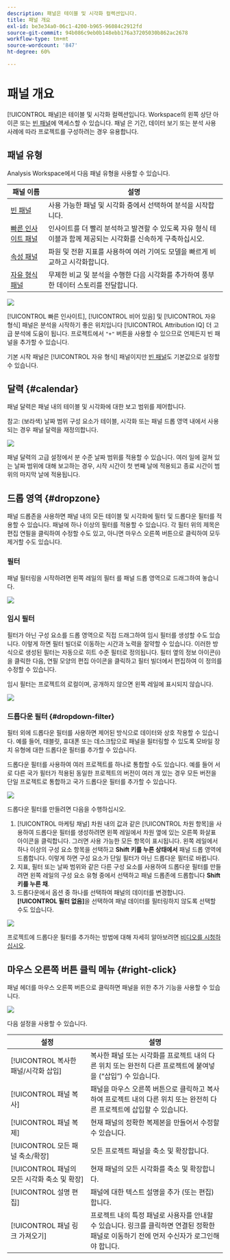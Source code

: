 ```yaml
---
description: 패널은 테이블 및 시각화 컬렉션입니다.
title: 패널 개요
exl-id: be3e34a0-06c1-4200-b965-96084c2912fd
source-git-commit: 94b086c9eb0b148ebb176a37205030b862ac2678
workflow-type: tm+mt
source-wordcount: '847'
ht-degree: 60%

---
```


# 패널 개요

[!UICONTROL 패널]은 테이블 및 시각화 컬렉션입니다. Workspace의 왼쪽 상단 아이콘 또는 [빈 패널](/help/analysis-workspace/c-panels/blank-panel.md)에 액세스할 수 있습니다. 패널 은 기간, 데이터 보기 또는 분석 사용 사례에 따라 프로젝트를 구성하려는 경우 유용합니다.

## 패널 유형

Analysis Workspace에서 다음 패널 유형을 사용할 수 있습니다.

| 패널 이름 | 설명 |
| --- | --- |
| [빈 패널](/help/analysis-workspace/c-panels/blank-panel.md) | 사용 가능한 패널 및 시각화 중에서 선택하여 분석을 시작합니다. |
| [빠른 인사이트 패널](quickinsight.md) | 인사이트를 더 빨리 분석하고 발견할 수 있도록 자유 형식 테이블과 함께 제공되는 시각화를 신속하게 구축하십시오. |
| [속성 패널](attribution.md) | 파원 및 전환 지표를 사용하여 여러 기여도 모델을 빠르게 비교하고 시각화합니다. |
| [자유 형식 패널](freeform-panel.md) | 무제한 비교 및 분석을 수행한 다음 시각화를 추가하여 풍부한 데이터 스토리를 전달합니다. |

![](assets/panel-overview.png)

[!UICONTROL 빠른 인사이트], [!UICONTROL 비어 있음] 및 [!UICONTROL 자유 형식] 패널은 분석을 시작하기 좋은 위치입니다 [!UICONTROL Attribution IQ] 더 고급 분석에 도움이 됩니다. 프로젝트에서 `"+"` 버튼을 사용할 수 있으므로 언제든지 빈 패널을 추가할 수 있습니다.

기본 시작 패널은 [!UICONTROL 자유 형식] 패널이지만 [빈 패널](/help/analysis-workspace/c-panels/blank-panel.md)도 기본값으로 설정할 수 있습니다.

## 달력 {#calendar}

패널 달력은 패널 내의 테이블 및 시각화에 대한 보고 범위를 제어합니다.

참고: (보라색) 날짜 범위 구성 요소가 테이블, 시각화 또는 패널 드롭 영역 내에서 사용되는 경우 패널 달력을 재정의합니다.

![](assets/panel-calendar.png)

패널 달력의 고급 설정에서 분 수준 날짜 범위를 적용할 수 있습니다. 여러 일에 걸쳐 있는 날짜 범위에 대해 보고하는 경우, 시작 시간이 첫 번째 날에 적용되고 종료 시간이 범위의 마지막 날에 적용됩니다.

## 드롭 영역 {#dropzone}

패널 드롭존을 사용하면 패널 내의 모든 테이블 및 시각화에 필터 및 드롭다운 필터를 적용할 수 있습니다. 패널에 하나 이상의 필터를 적용할 수 있습니다. 각 필터 위의 제목은 편집 연필을 클릭하여 수정할 수도 있고, 아니면 마우스 오른쪽 버튼으로 클릭하여 모두 제거할 수도 있습니다.

### 필터

패널 필터링을 시작하려면 왼쪽 레일의 필터 를 패널 드롭 영역으로 드래그하여 놓습니다.

![](assets/segment-filter.png)

### 임시 필터

필터가 아닌 구성 요소를 드롭 영역으로 직접 드래그하여 임시 필터를 생성할 수도 있습니다. 이렇게 하면 필터 빌더로 이동하는 시간과 노력을 절약할 수 있습니다. 이러한 방식으로 생성된 필터는 자동으로 히트 수준 필터로 정의됩니다. 필터 옆의 정보 아이콘(i)을 클릭한 다음, 연필 모양의 편집 아이콘을 클릭하고 필터 빌더에서 편집하여 이 정의를 수정할 수 있습니다.

임시 필터는 프로젝트의 로컬이며, 공개하지 않으면 왼쪽 레일에 표시되지 않습니다.

![](assets/adhoc-segment-filter.png)

### 드롭다운 필터 {#dropdown-filter}

필터 외에 드롭다운 필터를 사용하면 제어된 방식으로 데이터와 상호 작용할 수 있습니다. 예를 들어, 태블릿, 휴대폰 또는 데스크탑으로 패널을 필터링할 수 있도록 모바일 장치 유형에 대한 드롭다운 필터를 추가할 수 있습니다.

드롭다운 필터를 사용하여 여러 프로젝트를 하나로 통합할 수도 있습니다. 예를 들어 서로 다른 국가 필터가 적용된 동일한 프로젝트의 버전이 여러 개 있는 경우 모든 버전을 단일 프로젝트로 통합하고 국가 드롭다운 필터를 추가할 수 있습니다.

![](assets/dropdown-filter-intro.png)

드롭다운 필터를 만들려면 다음을 수행하십시오.

1. [!UICONTROL 마케팅 채널] 차원 내의 값과 같은 [!UICONTROL 차원 항목]을 사용하여 드롭다운 필터를 생성하려면 왼쪽 레일에서 차원 옆에 있는 오른쪽 화살표 아이콘을 클릭합니다. 그러면 사용 가능한 모든 항목이 표시됩니다. 왼쪽 레일에서 하나 이상의 구성 요소 항목을 선택하고 **Shift 키를 누른 상태에서** 패널 드롭 영역에 드롭합니다. 이렇게 하면 구성 요소가 단일 필터가 아닌 드롭다운 필터로 바뀝니다.
1. 지표, 필터 또는 날짜 범위와 같은 다른 구성 요소를 사용하여 드롭다운 필터를 만들려면 왼쪽 레일의 구성 요소 유형 중에서 선택하고 패널 드롭존에 드롭합니다 **Shift 키를 누른 채**.
1. 드롭다운에서 옵션 중 하나를 선택하여 패널의 데이터를 변경합니다. **[!UICONTROL 필터 없음]**&#x200B;을 선택하여 패널 데이터를 필터링하지 않도록 선택할 수도 있습니다.

![](assets/create-dropdown.png)

프로젝트에 드롭다운 필터를 추가하는 방법에 대해 자세히 알아보려면 [비디오를 시청하십시오](https://experienceleague.adobe.com/docs/analytics-learn/tutorials/analysis-workspace/using-panels/using-panels-to-organize-your-analysis-workspace-projects.html?lang=ko-KR).

## 마우스 오른쪽 버튼 클릭 메뉴 {#right-click}

패널 헤더를 마우스 오른쪽 버튼으로 클릭하면 패널을 위한 추가 기능을 사용할 수 있습니다.

![](assets/right-click-menu.png)

다음 설정을 사용할 수 있습니다.

| 설정 | 설명 |
| --- | --- |
| [!UICONTROL 복사한 패널/시각화 삽입] | 복사한 패널 또는 시각화를 프로젝트 내의 다른 위치 또는 완전히 다른 프로젝트에 붙여넣을 (“삽입”) 수 있습니다. |
| [!UICONTROL 패널 복사] | 패널을 마우스 오른쪽 버튼으로 클릭하고 복사하여 프로젝트 내의 다른 위치 또는 완전히 다른 프로젝트에 삽입할 수 있습니다. |
| [!UICONTROL 패널 복제] | 현재 패널의 정확한 복제본을 만들어서 수정할 수 있습니다. |
| [!UICONTROL 모든 패널 축소/확장] | 모든 프로젝트 패널을 축소 및 확장합니다. |
| [!UICONTROL 패널의 모든 시각화 축소 및 확장] | 현재 패널의 모든 시각화를 축소 및 확장합니다. |
| [!UICONTROL 설명 편집] | 패널에 대한 텍스트 설명을 추가 (또는 편집)합니다. |
| [!UICONTROL 패널 링크 가져오기] | 프로젝트 내의 특정 패널로 사용자를 안내할 수 있습니다. 링크를 클릭하면 연결된 정확한 패널로 이동하기 전에 먼저 수신자가 로그인해야 합니다. |
